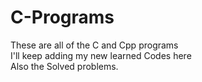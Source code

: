 # C-Programs
These are all of the C and Cpp programs
<br>
I'll keep adding my new learned Codes here
<br>
Also the Solved problems.